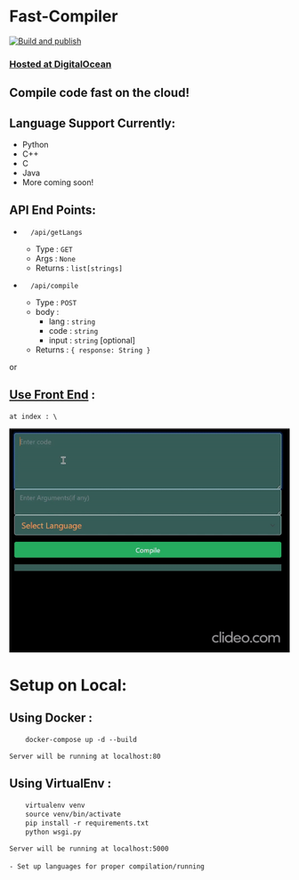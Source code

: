# Fast-Compiler
[![Build and publish](https://github.com/unownone/Fast-online-compiler/actions/workflows/docker-image.yml/badge.svg)](https://github.com/unownone/Fast-online-compiler/actions/workflows/docker-image.yml)

### [Hosted at DigitalOcean](http://139.59.52.61/)
## Compile code fast on the cloud! 

## Language Support Currently: 
- Python
- C++
- C
- Java
- More coming soon!

## API End Points:
- ```
    /api/getLangs
    ```
    - Type : ```GET```
    - Args : ```None```
    - Returns : ```list[strings]```

- ```
    /api/compile
    ```
    - Type : ```POST```
    - body :
        - lang : ```string``` 
        - code : ```string```
        - input : ```string``` [optional]
    - Returns : ```{ response: String }```

or

## [Use Front End](http://139.59.52.61/) : 
    at index : \
![compile](./demos/demo.gif)

# Setup on Local:

## Using Docker :
``` 
    docker-compose up -d --build 
```
    Server will be running at localhost:80    
## Using VirtualEnv :
```
    virtualenv venv
    source venv/bin/activate
    pip install -r requirements.txt
    python wsgi.py
```
    Server will be running at localhost:5000
    
    - Set up languages for proper compilation/running

